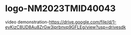 # logo-NM2023TMID40043
video demonstration-https://drive.google.com/file/d/1-eyKizC8UD8Au8ZrGw3iprbnvp9GFLEg/view?usp=drivesdk
